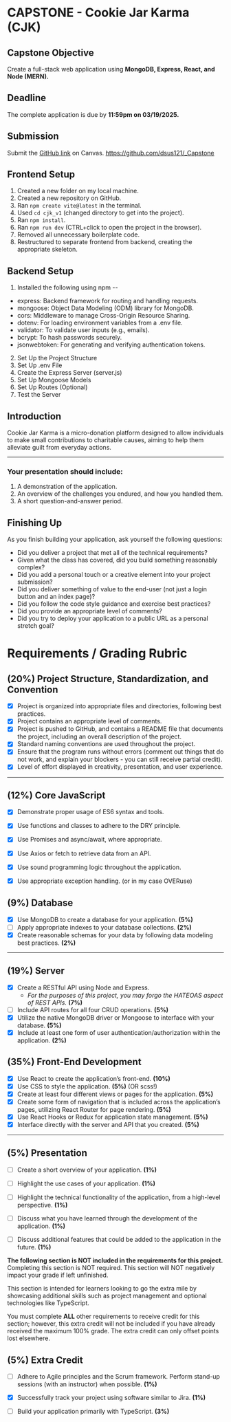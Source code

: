 # CAPSTONE - Cookie Jar Karma (CJK)

## Capstone Objective
Create a full-stack web application using **MongoDB, Express, React, and Node (MERN).**

## Deadline
The complete application is due by **11:59pm on 03/19/2025.**

## Submission
Submit the <a href="https://github.com/dsus121/_Capstone">GitHub link</a> on Canvas.
https://github.com/dsus121/_Capstone

## Frontend Setup
1. Created a new folder on my local machine.
2. Created a new repository on GitHub.
3. Ran `npm create vite@latest` in the terminal.
4. Used `cd cjk_v1` (changed directory to get into the project).
5. Ran `npm install`.
6. Ran `npm run dev` (CTRL+click to open the project in the browser).
7. Removed all unnecessary boilerplate code.
8. Restructured to separate frontend from backend, creating the appropriate skeleton. 

## Backend Setup
1. Installed the following using npm --
- express: Backend framework for routing and handling requests.
- mongoose: Object Data Modeling (ODM) library for MongoDB.
- cors: Middleware to manage Cross-Origin Resource Sharing.
- dotenv: For loading environment variables from a .env file.
- validator: To validate user inputs (e.g., emails).
- bcrypt: To hash passwords securely.
- jsonwebtoken: For generating and verifying authentication tokens.

2. Set Up the Project Structure
3. Set Up .env File
4. Create the Express Server (server.js)
5. Set Up Mongoose Models
6. Set Up Routes (Optional)
7. Test the Server
 

## Introduction
Cookie Jar Karma is a micro-donation platform designed to allow individuals to make small contributions to charitable causes, aiming to help them alleviate guilt from everyday actions.


-------------------------------------------------------------

### Your presentation should include:
1. A demonstration of the application.
2. An overview of the challenges you endured, and how you handled them.
3. A short question-and-answer period.

## Finishing Up
As you finish building your application, ask yourself the following questions:
- Did you deliver a project that met all of the technical requirements?
- Given what the class has covered, did you build something reasonably complex?
- Did you add a personal touch or a creative element into your project submission?
- Did you deliver something of value to the end-user (not just a login button and an index page)?
- Did you follow the code style guidance and exercise best practices?
- Did you provide an appropriate level of comments?
- Did you try to deploy your application to a public URL as a personal stretch goal?

# Requirements / Grading Rubric

## (20%) Project Structure, Standardization, and Convention

- [X] Project is organized into appropriate files and directories, following best practices.
- [X] Project contains an appropriate level of comments.
- [X] Project is pushed to GitHub, and contains a README file that documents the project, including an overall description of the project.
- [X] Standard naming conventions are used throughout the project.
- [X] Ensure that the program runs without errors (comment out things that do not work, and explain your blockers - you can still receive partial credit).
- [X] Level of effort displayed in creativity, presentation, and user experience.

---

## (12%) Core JavaScript

- [X] Demonstrate proper usage of ES6 syntax and tools.
- [X] Use functions and classes to adhere to the DRY principle.
- [X] Use Promises and async/await, where appropriate.
- [X] Use Axios or fetch to retrieve data from an API.
- [X] Use sound programming logic throughout the application.
- [X] Use appropriate exception handling. (or in my case OVERuse)


## (9%) Database

- [X] Use MongoDB to create a database for your application. **(5%)**
- [ ] Apply appropriate indexes to your database collections. **(2%)**
- [X] Create reasonable schemas for your data by following data modeling best practices. **(2%)**

---

## (19%) Server

- [X] Create a RESTful API using Node and Express.
  - *For the purposes of this project, you may forgo the HATEOAS aspect of REST APIs.* **(7%)**
- [ ] Include API routes for all four CRUD operations. **(5%)**
- [X] Utilize the native MongoDB driver or Mongoose to interface with your database. **(5%)**
- [X] Include at least one form of user authentication/authorization within the application. **(2%)**

## (35%) Front-End Development

- [X] Use React to create the application’s front-end. **(10%)**
- [X] Use CSS to style the application. **(5%)** (OR scss!)
- [X] Create at least four different views or pages for the application. **(5%)**
- [X] Create some form of navigation that is included across the application’s pages, utilizing React Router for page rendering. **(5%)**
- [X] Use React Hooks or Redux for application state management. **(5%)**
- [X] Interface directly with the server and API that you created. **(5%)**

---

## (5%) Presentation

- [ ] Create a short overview of your application. **(1%)**
- [ ] Highlight the use cases of your application. **(1%)**
- [ ] Highlight the technical functionality of the application, from a high-level perspective. **(1%)**
- [ ] Discuss what you have learned through the development of the application. **(1%)**
- [ ] Discuss additional features that could be added to the application in the future. **(1%)**


**The following section is NOT included in the requirements for this project.** Completing this section is NOT required. This section will NOT negatively impact your grade if left unfinished.

This section is intended for learners looking to go the extra mile by showcasing additional skills such as project management and optional technologies like TypeScript.

You must complete **ALL** other requirements to receive credit for this section; however, this extra credit will not be included if you have already received the maximum 100% grade. The extra credit can only offset points lost elsewhere.

## (5%) Extra Credit

- [ ] Adhere to Agile principles and the Scrum framework. Perform stand-up sessions (with an instructor) when possible. **(1%)**
- [X] Successfully track your project using software similar to Jira. **(1%)**
- [ ] Build your application primarily with TypeScript. **(3%)**

